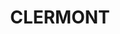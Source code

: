 ---
lastmod: '2025-04-06T06:05:21+00:00'
latitude: -22.449259
layout: suburb
longitude: 147.17431
postcode: '4721'
state: QLD
title: CLERMONT
url: /qld/clermont/
---